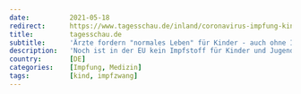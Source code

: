 ```yaml
---
date:          2021-05-18
redirect:      https://www.tagesschau.de/inland/coronavirus-impfung-kinder-103.html
title:         tagesschau.de
subtitle:      'Ärzte fordern "normales Leben" für Kinder - auch ohne Impfung'
description:   'Noch ist in der EU kein Impfstoff für Kinder und Jugendliche zugelassen. Trotzdem drängen Ärzteverbände, den Jüngeren wieder einen normalen Alltag zu ermöglichen. Bund und Länder wollen Ende Mai über das Thema Impfen beraten.'
country:       [DE]
categories:    [Impfung, Medizin]
tags:          [kind, impfzwang]
---
```

